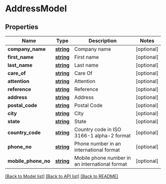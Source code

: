 # AddressModel

## Properties
Name | Type | Description | Notes
------------ | ------------- | ------------- | -------------
**company_name** | [**string**](.md) | Company name | [optional] 
**first_name** | [**string**](.md) | First name | [optional] 
**last_name** | [**string**](.md) | Last name | [optional] 
**care_of** | [**string**](.md) | Care Of | [optional] 
**attention** | [**string**](.md) | Attention | [optional] 
**reference** | [**string**](.md) | Reference | [optional] 
**address** | [**string**](.md) | Address | [optional] 
**postal_code** | [**string**](.md) | Postal Code | [optional] 
**city** | [**string**](.md) | City | [optional] 
**state** | [**string**](.md) | State | [optional] 
**country_code** | [**string**](.md) | Country code in ISO 3166-1 alpha-2 format | [optional] 
**phone_no** | [**string**](.md) | Phone number in an international format | [optional] 
**mobile_phone_no** | [**string**](.md) | Mobile phone number in an international format | [optional] 


[[Back to Model list]](../README.md#documentation-for-models) [[Back to API list]](../README.md#documentation-for-api-endpoints) [[Back to README]](../README.md)


